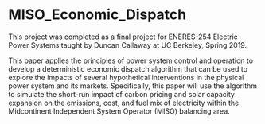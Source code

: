 # MISO_Economic_Dispatch
This project was completed as a final project for ENERES-254 Electric Power Systems taught by Duncan Callaway at UC Berkeley, Spring 2019. 

This paper applies the principles of power system control and operation to develop a deterministic economic dispatch algorithm that can be used to explore the impacts of several hypothetical interventions in the physical power system and its markets. Specifically, this paper will use the algorithm to simulate the short-run impact of carbon pricing and solar capacity expansion on the emissions, cost, and fuel mix of electricity within the Midcontinent Independent System Operator (MISO) balancing area. 
